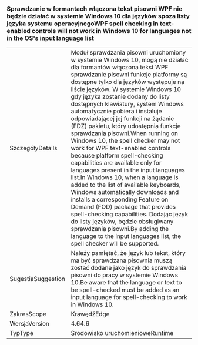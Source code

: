 ### <a name="wpf-spell-checking-in-text-enabled-controls-will-not-work-in-windows-10-for-languages-not-in-the-oss-input-language-list"></a><span data-ttu-id="6f337-101">Sprawdzanie w formantach włączona tekst pisowni WPF nie będzie działać w systemie Windows 10 dla języków spoza listy języka systemu operacyjnego</span><span class="sxs-lookup"><span data-stu-id="6f337-101">WPF spell checking in text-enabled controls will not work in Windows 10 for languages not in the OS's input language list</span></span>

|   |   |
|---|---|
|<span data-ttu-id="6f337-102">Szczegóły</span><span class="sxs-lookup"><span data-stu-id="6f337-102">Details</span></span>|<span data-ttu-id="6f337-103">Moduł sprawdzania pisowni uruchomiony w systemie Windows 10, mogą nie działać dla formantów włączona tekst WPF sprawdzanie pisowni funkcje platformy są dostępne tylko dla języków występuje na liście języków. W systemie Windows 10 gdy języka zostanie dodany do listy dostępnych klawiatury, system Windows automatycznie pobiera i instaluje odpowiadającej jej funkcji na żądanie (FDZ) pakietu, który udostępnia funkcje sprawdzania pisowni.</span><span class="sxs-lookup"><span data-stu-id="6f337-103">When running on Windows 10, the spell checker may not work for WPF text-enabled controls because platform spell-checking capabilities are available only for languages present in the input languages list.In Windows 10, when a language is added to the list of available keyboards, Windows automatically downloads and installs a corresponding Feature on Demand (FOD) package that provides spell-checking capabilities.</span></span> <span data-ttu-id="6f337-104">Dodając język do listy języków, będzie obsługiwany sprawdzania pisowni.</span><span class="sxs-lookup"><span data-stu-id="6f337-104">By adding the language to the input languages list, the spell checker will be supported.</span></span>|
|<span data-ttu-id="6f337-105">Sugestia</span><span class="sxs-lookup"><span data-stu-id="6f337-105">Suggestion</span></span>|<span data-ttu-id="6f337-106">Należy pamiętać, że język lub tekst, który ma być sprawdzana pisownia muszą zostać dodane jako język do sprawdzania pisowni do pracy w systemie Windows 10.</span><span class="sxs-lookup"><span data-stu-id="6f337-106">Be aware that the language or text to be spell-checked must be added as an input language for spell-checking to work in Windows 10.</span></span>|
|<span data-ttu-id="6f337-107">Zakres</span><span class="sxs-lookup"><span data-stu-id="6f337-107">Scope</span></span>|<span data-ttu-id="6f337-108">Krawędź</span><span class="sxs-lookup"><span data-stu-id="6f337-108">Edge</span></span>|
|<span data-ttu-id="6f337-109">Wersja</span><span class="sxs-lookup"><span data-stu-id="6f337-109">Version</span></span>|<span data-ttu-id="6f337-110">4.6</span><span class="sxs-lookup"><span data-stu-id="6f337-110">4.6</span></span>|
|<span data-ttu-id="6f337-111">Typ</span><span class="sxs-lookup"><span data-stu-id="6f337-111">Type</span></span>|<span data-ttu-id="6f337-112">Środowisko uruchomieniowe</span><span class="sxs-lookup"><span data-stu-id="6f337-112">Runtime</span></span>|

